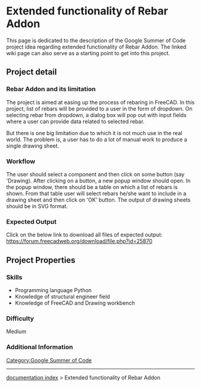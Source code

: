 # Extended functionality of Rebar Addon
This page is dedicated to the description of the Google Summer of Code project idea regarding extended functionality of Rebar Addon. The linked wiki page can also serve as a starting point to get into this project.

## Project detail 

### Rebar Addon and its limitation 

The project is aimed at easing up the process of rebaring in FreeCAD. In this project, list of rebars will be provided to a user in the form of dropdown. On selecting rebar from dropdown, a dialog box will pop out with input fields where a user can provide data related to selected rebar.

But there is one big limitation due to which it is not much use in the real world. The problem is, a user has to do a lot of manual work to produce a single drawing sheet.

### Workflow

The user should select a component and then click on some button (say 'Drawing\). After clicking on a button, a new popup window should open. In the popup window, there should be a table on which a list of rebars is shown. From that table user will select rebars he/she want to include in a drawing sheet and then click on 'OK' button. The output of drawing sheets should be in SVG format.

### Expected Output 

Click on the below link to download all files of expected output: <https://forum.freecadweb.org/download/file.php?id=25870>

## Project Properties 

### Skills

-   Programming language Python
-   Knowledge of structural engineer field
-   Knowledge of FreeCAD and Drawing workbench

### Difficulty

Medium

### Additional Information 

[Category:Google Summer of Code](Category:Google_Summer_of_Code.md)

---
[documentation index](../README.md) > Extended functionality of Rebar Addon
